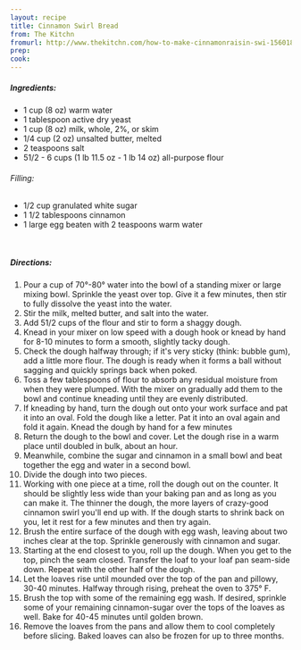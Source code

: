 ```yaml
---
layout: recipe
title: Cinnamon Swirl Bread
from: The Kitchn
fromurl: http://www.thekitchn.com/how-to-make-cinnamonraisin-swi-156018
prep: 
cook: 
---
```


##### Ingredients:

* 1 cup (8 oz) warm water
* 1 tablespoon active dry yeast
* 1 cup (8 oz) milk, whole, 2%, or skim
* 1/4 cup (2 oz) unsalted butter, melted
* 2 teaspoons salt
* 51/2 - 6 cups (1 lb 11.5 oz - 1 lb 14 oz) all-purpose flour

###### Filling:

* 1/2 cup granulated white sugar
* 1 1/2 tablespoons cinnamon
* 1 large egg beaten with 2 teaspoons warm water


<br>

##### Directions:

1. Pour a cup of 70°-80° water into the bowl of a standing mixer or large mixing bowl. Sprinkle the yeast over top. Give it a few minutes, then stir to fully dissolve the yeast into the water.
2. Stir the milk, melted butter, and salt into the water. 
3. Add 51/2 cups of the flour and stir to form a shaggy dough. 
4. Knead in your mixer on low speed with a dough hook or knead by hand for 8-10 minutes to form a smooth, slightly tacky dough. 
6. Check the dough halfway through; if it's very sticky (think: bubble gum), add a little more flour. The dough is ready when it forms a ball without sagging and quickly springs back when poked.
7. Toss a few tablespoons of flour to absorb any residual moisture from when they were plumped. With the mixer on gradually add them to the bowl and continue kneading until they are evenly distributed.
8. If kneading by hand, turn the dough out onto your work surface and pat it into an oval. Fold the dough like a letter. Pat it into an oval again and fold it again. Knead the dough by hand for a few minutes
9. Return the dough to the bowl and cover. Let the dough rise in a warm place until doubled in bulk, about an hour. 
10. Meanwhile, combine the sugar and cinnamon in a small bowl and beat together the egg and water in a second bowl.
11. Divide the dough into two pieces. 
12. Working with one piece at a time, roll the dough out on the counter. It should be slightly less wide than your baking pan and as long as you can make it. The thinner the dough, the more layers of crazy-good cinnamon swirl you'll end up with. If the dough starts to shrink back on you, let it rest for a few minutes and then try again.
13. Brush the entire surface of the dough with egg wash, leaving about two inches clear at the top. Sprinkle generously with cinnamon and sugar. 
14. Starting at the end closest to you, roll up the dough. When you get to the top, pinch the seam closed. Transfer the loaf to your loaf pan seam-side down. Repeat with the other half of the dough.
15. Let the loaves rise until mounded over the top of the pan and pillowy, 30-40 minutes. Halfway through rising, preheat the oven to 375° F.
16. Brush the top with some of the remaining egg wash. If desired, sprinkle some of your remaining cinnamon-sugar over the tops of the loaves as well. Bake for 40-45 minutes until golden brown.
17. Remove the loaves from the pans and allow them to cool completely before slicing. Baked loaves can also be frozen for up to three months.
